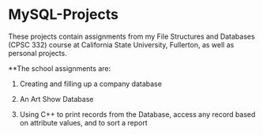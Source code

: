 # MySQL-Projects

These projects contain assignments from my File Structures and Databases (CPSC 332) course at California State University, Fullerton, as well as personal projects.

**The school assignments are:

1. Creating and filling up a company database     

2. An Art Show Database

3. Using C++ to print records from the Database, access any record based on attribute values, and to sort a report


